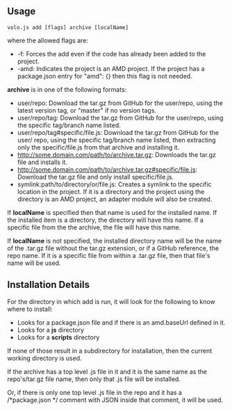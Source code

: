 ## Usage

    volo.js add [flags] archive [localName]

where the allowed flags are:

* -f: Forces the add even if the code has already been added to the project.
* -amd: Indicates the project is an AMD project. If the project has a
  package.json entry for "amd": {} then this flag is not needed.

**archive** is in one of the following formats:

* user/repo: Download the tar.gz from GitHub for the user/repo, using the latest
  version tag, or "master" if no version tags.
* user/repo/tag: Download the tar.gz from GitHub for the user/repo, using the
  specific tag/branch name listed.
* user/repo/tag#specific/file.js: Download the tar.gz from GitHub for the user/
  repo, using the specific tag/branch name listed, then extracting only
  the specific/file.js from that archive and installing it.
* http://some.domain.com/path/to/archive.tar.gz: Downloads the tar.gz file and
  installs it.
* http://some.domain.com/path/to/archive.tar.gz#specific/file.js: Download
  the tar.gz file and only install specific/file.js.
* symlink:path/to/directory/or/file.js: Creates a symlink to the specific
  location in the project. If it is a directory and the project using the
  directory is an AMD project, an adapter module will also be created.

If **localName** is specified then that name is used for the installed name.
If the installed item is a directory, the directory will have this name. If
a specific file from the the archive, the file will have this name.

If **localName** is not specified, the installed directory name will be the
name of the .tar.gz file without the tar.gz extension, or if a GitHub
reference, the repo name. If it is a specific file from within a .tar.gz file,
then that file's name will be used.

## Installation Details

For the directory in which add is run, it will look for the following to know
where to install:

* Looks for a package.json file and if there is an amd.baseUrl defined in it.
* Looks for a **js** directory
* Looks for a **scripts** directory

If none of those result in a subdirectory for installation, then the current
working directory is used.

If the archive has a top level .js file in it and it is the same name
as the repo's/tar.gz file name, then only that .js file will be installed.

Or, if there is only one top level .js file in the repo and it has a
/*package.json */ comment with JSON inside that comment, it will be used.
